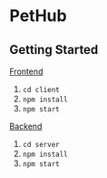 # PetHub

## Getting Started
<ins>Frontend<ins/>
1. ```cd client```
2. ```npm install```
3. ```npm start```

<ins>Backend<ins/>
1. ```cd server```
2. ```npm install```
3. ```npm start```
